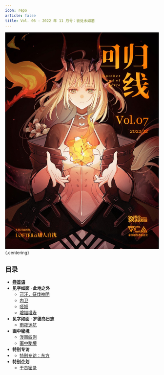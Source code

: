 ```yaml
---
icon: repo
article: false
title: Vol. 06 - 2022 年 11 月号：彼处水如酒
---
```


![](./res/cover.jpg) {.centering}

## 目录

- [**卷首语**](intro.html)
- **见字如面 · 此地之外**
  - [可汗，征伐神明](article1.html)
  - [内卫](article2.html)
  - [哑姬](article3.html)
  - [增福增寿](article5.html)
- **见字如面 · 罗德岛日志**
  - [雨夜迷航](article4.html)
- **画中秘境**
  - [漫画四则](comic1.html)
  - [画中秘境](paintings.html)
- **特别专访**
- - [特别专访：东方](interview.html)
- **特别企划**
  - [干员密录](ope_sec.html)

<ArticleAd />
